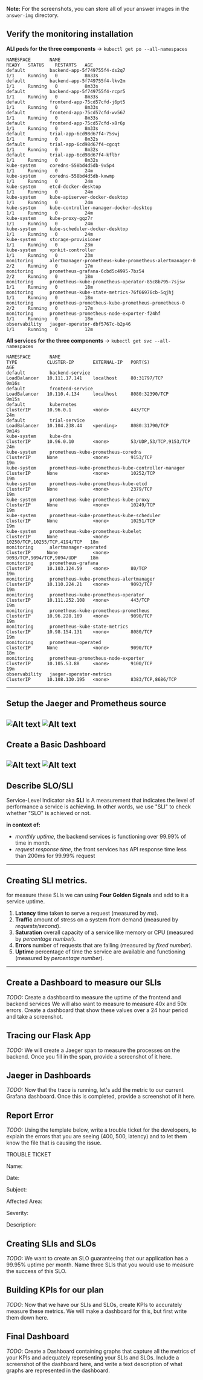 **Note:** For the screenshots, you can store all of your answer images in the `answer-img` directory.

## Verify the monitoring installation
**ALl pods for the three components** -> `kubectl get po --all-namespaces`
```
NAMESPACE       NAME                                                     READY   STATUS    RESTARTS   AGE
default         backend-app-5f749755f4-ds2q7                             1/1     Running   0          8m33s
default         backend-app-5f749755f4-lkv2m                             1/1     Running   0          8m33s
default         backend-app-5f749755f4-rcpr5                             1/1     Running   0          8m33s
default         frontend-app-75cd57cfd-j6pt5                             1/1     Running   0          8m33s
default         frontend-app-75cd57cfd-wv567                             1/1     Running   0          8m33s
default         frontend-app-75cd57cfd-x8r6p                             1/1     Running   0          8m33s
default         trial-app-6cd98d67f4-75swj                               1/1     Running   0          8m32s
default         trial-app-6cd98d67f4-cgcqt                               1/1     Running   0          8m32s
default         trial-app-6cd98d67f4-kflbr                               1/1     Running   0          8m32s
kube-system     coredns-558bd4d5db-9v5p4                                 1/1     Running   0          24m
kube-system     coredns-558bd4d5db-kxwmp                                 1/1     Running   0          24m
kube-system     etcd-docker-desktop                                      1/1     Running   0          24m
kube-system     kube-apiserver-docker-desktop                            1/1     Running   0          24m
kube-system     kube-controller-manager-docker-desktop                   1/1     Running   0          24m
kube-system     kube-proxy-gqz7r                                         1/1     Running   0          24m
kube-system     kube-scheduler-docker-desktop                            1/1     Running   0          24m
kube-system     storage-provisioner                                      1/1     Running   0          23m
kube-system     vpnkit-controller                                        1/1     Running   0          23m
monitoring      alertmanager-prometheus-kube-prometheus-alertmanager-0   2/2     Running   0          17m
monitoring      prometheus-grafana-6cbd5c4995-7bz54                      2/2     Running   0          18m
monitoring      prometheus-kube-prometheus-operator-85c8b795-7sjsw       1/1     Running   0          18m
monitoring      prometheus-kube-state-metrics-76f66976cb-5qjhj           1/1     Running   0          18m
monitoring      prometheus-prometheus-kube-prometheus-prometheus-0       2/2     Running   0          17m
monitoring      prometheus-prometheus-node-exporter-f24hf                1/1     Running   0          18m
observability   jaeger-operator-dbf5767c-b2p46                           1/1     Running   0          12m
```

**All services for the three components** -> `kubectl get svc --all-namespaces`
```
NAMESPACE       NAME                                                 TYPE           CLUSTER-IP       EXTERNAL-IP   PORT(S)                        AGE
default         backend-service                                      LoadBalancer   10.111.17.141    localhost     80:31797/TCP                   9m16s
default         frontend-service                                     LoadBalancer   10.110.4.134     localhost     8080:32390/TCP                 9m15s
default         kubernetes                                           ClusterIP      10.96.0.1        <none>        443/TCP                        24m
default         trial-service                                        LoadBalancer   10.104.238.44    <pending>     8080:31790/TCP                 9m14s
kube-system     kube-dns                                             ClusterIP      10.96.0.10       <none>        53/UDP,53/TCP,9153/TCP         24m
kube-system     prometheus-kube-prometheus-coredns                   ClusterIP      None             <none>        9153/TCP                       19m
kube-system     prometheus-kube-prometheus-kube-controller-manager   ClusterIP      None             <none>        10252/TCP                      19m
kube-system     prometheus-kube-prometheus-kube-etcd                 ClusterIP      None             <none>        2379/TCP                       19m
kube-system     prometheus-kube-prometheus-kube-proxy                ClusterIP      None             <none>        10249/TCP                      19m
kube-system     prometheus-kube-prometheus-kube-scheduler            ClusterIP      None             <none>        10251/TCP                      19m
kube-system     prometheus-kube-prometheus-kubelet                   ClusterIP      None             <none>        10250/TCP,10255/TCP,4194/TCP   18m
monitoring      alertmanager-operated                                ClusterIP      None             <none>        9093/TCP,9094/TCP,9094/UDP     18m
monitoring      prometheus-grafana                                   ClusterIP      10.103.124.59    <none>        80/TCP                         19m
monitoring      prometheus-kube-prometheus-alertmanager              ClusterIP      10.110.224.21    <none>        9093/TCP                       19m
monitoring      prometheus-kube-prometheus-operator                  ClusterIP      10.111.252.108   <none>        443/TCP                        19m
monitoring      prometheus-kube-prometheus-prometheus                ClusterIP      10.96.228.169    <none>        9090/TCP                       19m
monitoring      prometheus-kube-state-metrics                        ClusterIP      10.98.154.131    <none>        8080/TCP                       19m
monitoring      prometheus-operated                                  ClusterIP      None             <none>        9090/TCP                       18m
monitoring      prometheus-prometheus-node-exporter                  ClusterIP      10.105.53.88     <none>        9100/TCP                       19m
observability   jaeger-operator-metrics                              ClusterIP      10.108.130.195   <none>        8383/TCP,8686/TCP
```
-------

## Setup the Jaeger and Prometheus source
![Alt text](./answer-img/grafana-login.png?raw=true "Grafana")
![Alt text](./answer-img/grafana-data-source.png?raw=true "Grafana data source")
-------

## Create a Basic Dashboard
![Alt text](./answer-img/prometheus-dashboard-1.png?raw=true "grafana")
![Alt text](./answer-img/prometheus-dashboard-2.png?raw=true "grafana")
-------

## Describe SLO/SLI
Service-Level Indicator aka **SLI** is A measurement that indicates the level of performance a service is achieving. In other words, we use "SLI" to check whether "SLO" is achieved or not.

**in context of:**
- *monthly uptime*, the backend services is functioning over 99.99% of time in month.
- *request response time*, the front services has API response time less than 200ms for 99.99% request
-------

## Creating SLI metrics.
for measure these SLIs we can using **Four Golden Signals** and add to it a service uptime.
1. **Latency** time taken to serve a request (measured by *ms*).
2. **Traffic** amount of stress on a system from demand (measured by *requests/second*).
3. **Saturation** overall capacity of a service like memory or CPU (measured by *percentage number*).
4. **Errors** number of requests that are failing (measured by *fixed number*).
5. **Uptime** percentage of time the service are available and functioning (measured by *percentage number*).
-------

## Create a Dashboard to measure our SLIs
*TODO:* Create a dashboard to measure the uptime of the frontend and backend services We will also want to measure to measure 40x and 50x errors. Create a dashboard that show these values over a 24 hour period and take a screenshot.

## Tracing our Flask App
*TODO:*  We will create a Jaeger span to measure the processes on the backend. Once you fill in the span, provide a screenshot of it here.

## Jaeger in Dashboards
*TODO:* Now that the trace is running, let's add the metric to our current Grafana dashboard. Once this is completed, provide a screenshot of it here.

## Report Error
*TODO:* Using the template below, write a trouble ticket for the developers, to explain the errors that you are seeing (400, 500, latency) and to let them know the file that is causing the issue.

TROUBLE TICKET

Name:

Date:

Subject:

Affected Area:

Severity:

Description:


## Creating SLIs and SLOs
*TODO:* We want to create an SLO guaranteeing that our application has a 99.95% uptime per month. Name three SLIs that you would use to measure the success of this SLO.

## Building KPIs for our plan
*TODO*: Now that we have our SLIs and SLOs, create KPIs to accurately measure these metrics. We will make a dashboard for this, but first write them down here.

## Final Dashboard
*TODO*: Create a Dashboard containing graphs that capture all the metrics of your KPIs and adequately representing your SLIs and SLOs. Include a screenshot of the dashboard here, and write a text description of what graphs are represented in the dashboard.  
